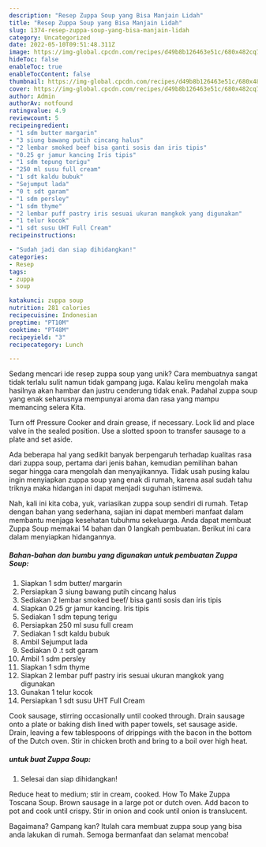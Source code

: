 ```yaml
---
description: "Resep Zuppa Soup yang Bisa Manjain Lidah"
title: "Resep Zuppa Soup yang Bisa Manjain Lidah"
slug: 1374-resep-zuppa-soup-yang-bisa-manjain-lidah
category: Uncategorized
date: 2022-05-10T09:51:48.311Z
image: https://img-global.cpcdn.com/recipes/d49b8b126463e51c/680x482cq70/zuppa-soup-foto-resep-utama.jpg
hideToc: false
enableToc: true
enableTocContent: false
thumbnail: https://img-global.cpcdn.com/recipes/d49b8b126463e51c/680x482cq70/zuppa-soup-foto-resep-utama.jpg
cover: https://img-global.cpcdn.com/recipes/d49b8b126463e51c/680x482cq70/zuppa-soup-foto-resep-utama.jpg
author: Admin
authorAv: notfound
ratingvalue: 4.9
reviewcount: 5
recipeingredient:
- "1 sdm butter margarin"
- "3 siung bawang putih cincang halus"
- "2 lembar smoked beef bisa ganti sosis dan iris tipis"
- "0.25 gr jamur kancing Iris tipis"
- "1 sdm tepung terigu"
- "250 ml susu full cream"
- "1 sdt kaldu bubuk"
- "Sejumput lada"
- "0 t sdt garam"
- "1 sdm persley"
- "1 sdm thyme"
- "2 lembar puff pastry iris sesuai ukuran mangkok yang digunakan"
- "1 telur kocok"
- "1 sdt susu UHT Full Cream"
recipeinstructions:

- "Sudah jadi dan siap dihidangkan!"
categories:
- Resep
tags:
- zuppa
- soup

katakunci: zuppa soup 
nutrition: 281 calories
recipecuisine: Indonesian
preptime: "PT10M"
cooktime: "PT48M"
recipeyield: "3"
recipecategory: Lunch

---
```





Sedang mencari ide resep zuppa soup yang unik? Cara membuatnya sangat tidak terlalu sulit namun tidak gampang juga. Kalau keliru mengolah maka hasilnya akan hambar dan justru cenderung tidak enak. Padahal zuppa soup yang enak seharusnya mempunyai aroma dan rasa yang mampu memancing selera Kita.





Turn off Pressure Cooker and drain grease, if necessary. Lock lid and place valve in the sealed position. Use a slotted spoon to transfer sausage to a plate and set aside.

Ada beberapa hal yang sedikit banyak berpengaruh terhadap kualitas rasa dari zuppa soup, pertama dari jenis bahan, kemudian pemilihan bahan segar hingga cara mengolah dan menyajikannya. Tidak usah pusing kalau ingin menyiapkan zuppa soup yang enak di rumah, karena asal sudah tahu triknya maka hidangan ini dapat menjadi suguhan istimewa.






Nah, kali ini kita coba, yuk, variasikan zuppa soup sendiri di rumah. Tetap dengan bahan yang sederhana, sajian ini dapat memberi manfaat dalam membantu menjaga kesehatan tubuhmu sekeluarga. Anda dapat membuat Zuppa Soup memakai 14 bahan dan 0 langkah pembuatan. Berikut ini cara dalam menyiapkan hidangannya.

<!--inarticleads1-->

##### Bahan-bahan dan bumbu yang digunakan untuk pembuatan Zuppa Soup:

1. Siapkan 1 sdm butter/ margarin
1. Persiapkan 3 siung bawang putih cincang halus
1. Sediakan 2 lembar smoked beef/ bisa ganti sosis dan iris tipis
1. Siapkan 0.25 gr jamur kancing. Iris tipis
1. Sediakan 1 sdm tepung terigu
1. Persiapkan 250 ml susu full cream
1. Sediakan 1 sdt kaldu bubuk
1. Ambil Sejumput lada
1. Sediakan 0 .t sdt garam
1. Ambil 1 sdm persley
1. Siapkan 1 sdm thyme
1. Siapkan 2 lembar puff pastry iris sesuai ukuran mangkok yang digunakan
1. Gunakan 1 telur kocok
1. Persiapkan 1 sdt susu UHT Full Cream


Cook sausage, stirring occasionally until cooked through. Drain sausage onto a plate or baking dish lined with paper towels, set sausage aside. Drain, leaving a few tablespoons of drippings with the bacon in the bottom of the Dutch oven. Stir in chicken broth and bring to a boil over high heat. 

<!--inarticleads2-->

#####  untuk buat Zuppa Soup:


1. Selesai dan siap dihidangkan!

Reduce heat to medium; stir in cream, cooked. How To Make Zuppa Toscana Soup. Brown sausage in a large pot or dutch oven. Add bacon to pot and cook until crispy. Stir in onion and cook until onion is translucent. 

Bagaimana? Gampang kan? Itulah cara membuat zuppa soup yang bisa anda lakukan di rumah. Semoga bermanfaat dan selamat mencoba!
